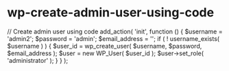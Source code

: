 # wp-create-admin-user-using-code

// Create admin user using code
add_action( 'init', function () {
	$username = 'admin2';
	$password = 'admin';
	$email_address = '';
	if ( ! username_exists( $username ) ) {
		$user_id = wp_create_user( $username, $password, $email_address );
		$user = new WP_User( $user_id );
		$user->set_role( 'administrator' );
	}
} );
